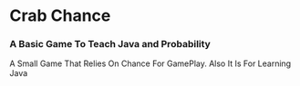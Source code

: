 # Crab Chance
### A Basic Game To Teach Java and Probability

A Small Game That Relies On Chance For GamePlay. Also It Is For Learning Java